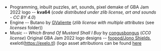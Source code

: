 * Programming, inbuilt puzzles, art, sounds, pixel demake of GBA Jam 2022 logo -- **kva64** (*code distributed under zlib license, art and sounds - CC BY 4.0*)
* Engine -- Butano by [GValiente](https://github.com/gvaliente) (*zlib license with multiple attributes* (see *licenses* folder))
* Music -- *Which Brand Of Mustard Shall I Buy* by [congusbongus]() (*CC0 license*)
Original GBA Jam 2022 logo designs -- [foopod/Jono Shields](https://foopod.itch.io), exelotl(https://exelo.tl) (logo asset attributions can be found [here](https://gbajam22.github.io)
